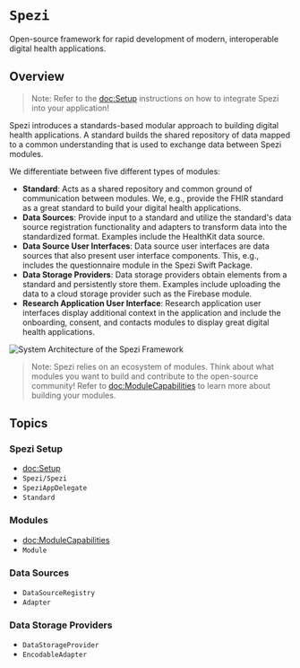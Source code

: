 # ``Spezi``

<!--
                  
This source file is part of the Spezi open-source project

SPDX-FileCopyrightText: 2022 Stanford University and the project authors (see CONTRIBUTORS.md)

SPDX-License-Identifier: MIT
             
-->

Open-source framework for rapid development of modern, interoperable digital health applications.

## Overview

> Note: Refer to the <doc:Setup> instructions on how to integrate Spezi into your application!

Spezi introduces a standards-based modular approach to building digital health applications. A standard builds the shared repository of data mapped to a common understanding that is used to exchange data between Spezi modules.

We differentiate between five different types of modules:
- **Standard**: Acts as a shared repository and common ground of communication between modules. We, e.g., provide the FHIR standard as a great standard to build your digital health applications.
- **Data Sources**: Provide input to a standard and utilize the standard's data source registration functionality and adapters to transform data into the standardized format. Examples include the HealthKit data source.
- **Data Source User Interfaces**: Data source user interfaces are data sources that also present user interface components. This, e.g., includes the questionnaire module in the Spezi Swift Package.
- **Data Storage Providers**: Data storage providers obtain elements from a standard and persistently store them. Examples include uploading the data to a cloud storage provider such as the Firebase module.
- **Research Application User Interface**: Research application user interfaces display additional context in the application and include the onboarding, consent, and contacts modules to display great digital health applications.

![System Architecture of the Spezi Framework](SystemArchitecture)

> Note: Spezi relies on an ecosystem of modules. Think about what modules you want to build and contribute to the open-source community! Refer to <doc:ModuleCapabilities> to learn more about building your modules.

## Topics

### Spezi Setup

- <doc:Setup>
- ``Spezi/Spezi``
- ``SpeziAppDelegate``
- ``Standard``

### Modules

- <doc:ModuleCapabilities>
- ``Module``

### Data Sources

- ``DataSourceRegistry``
- ``Adapter``

### Data Storage Providers

- ``DataStorageProvider``
- ``EncodableAdapter``
